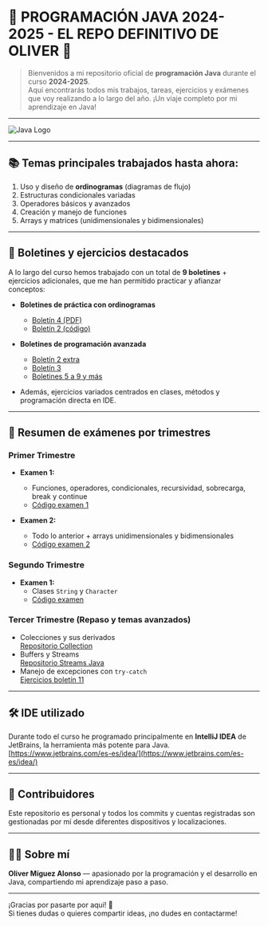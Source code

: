 # 🚀 PROGRAMACIÓN JAVA 2024-2025 - EL REPO DEFINITIVO DE OLIVER 🚀

> Bienvenidos a mi repositorio oficial de **programación Java** durante el curso **2024-2025**.  
> Aquí encontrarás todos mis trabajos, tareas, ejercicios y exámenes que voy realizando a lo largo del año. ¡Un viaje completo por mi aprendizaje en Java!

---

![Java Logo](https://i.blogs.es/8d2420/650_1000_java/450_1000.webp)

---

## 📚 Temas principales trabajados hasta ahora:

1. Uso y diseño de **ordinogramas** (diagramas de flujo)  
2. Estructuras condicionales variadas  
3. Operadores básicos y avanzados  
4. Creación y manejo de funciones  
5. Arrays y matrices (unidimensionales y bidimensionales)

---

## 📝 Boletines y ejercicios destacados

A lo largo del curso hemos trabajado con un total de **9 boletines** + ejercicios adicionales, que me han permitido practicar y afianzar conceptos:

- **Boletines de práctica con ordinogramas**  
  - [Boletín 4 (PDF)](https://github.com/oliver-miguez/PROGRAMACION/blob/main/Ordinogramas.pdf)  
  - [Boletín 2 (código)](https://github.com/oliver-miguez/PROGRAMACION/tree/main/Boletin_2/src)

- **Boletines de programación avanzada**  
  - [Boletín 2 extra](https://github.com/oliver-miguez/PROGRAMACION/tree/main/Boletin_2_Extra)  
  - [Boletín 3](https://github.com/oliver-miguez/PROGRAMACION/tree/main/Boletin_3)  
  - [Boletines 5 a 9 y más](https://github.com/oliver-miguez/PROGRAMACION/tree/main/CLASES)

- Además, ejercicios variados centrados en clases, métodos y programación directa en IDE.

---

## 📅 Resumen de exámenes por trimestres

### Primer Trimestre

- **Examen 1:**  
  - Funciones, operadores, condicionales, recursividad, sobrecarga, break y continue  
  - [Código examen 1](https://github.com/oliver-miguez/PROGRAMACION/tree/main/Examen_Programacion_1/src)

- **Examen 2:**  
  - Todo lo anterior + arrays unidimensionales y bidimensionales  
  - [Código examen 2](https://github.com/oliver-miguez/PROGRAMACION/tree/main/Examen2)

### Segundo Trimestre

- **Examen 1:**  
  - Clases `String` y `Character`  
  - [Código examen](https://github.com/oliver-miguez/PROGRAMACION/tree/main/Boletin13)

### Tercer Trimestre (Repaso y temas avanzados)

- Colecciones y sus derivados  
  [Repositorio Collection](https://github.com/oliver-miguez/PROGRAMACION/tree/main/Collection)  
- Buffers y Streams  
  [Repositorio Streams Java](https://github.com/oliver-miguez/PROGRAMACION/tree/StremsJava)  
- Manejo de excepciones con `try-catch`  
  [Ejercicios boletín 11](https://github.com/oliver-miguez/PROGRAMACION/tree/main/Bol11)

---

## 🛠️ IDE utilizado

Durante todo el curso he programado principalmente en **IntelliJ IDEA** de JetBrains, la herramienta más potente para Java.  
[https://www.jetbrains.com/es-es/idea/](https://www.jetbrains.com/es-es/idea/)

---

## 🤝 Contribuidores

Este repositorio es personal y todos los commits y cuentas registradas son gestionadas por mí desde diferentes dispositivos y localizaciones.

---

## 👨‍💻 Sobre mí

**Oliver Míguez Alonso** — apasionado por la programación y el desarrollo en Java, compartiendo mi aprendizaje paso a paso.

---

¡Gracias por pasarte por aquí! 🚀  
Si tienes dudas o quieres compartir ideas, ¡no dudes en contactarme!
